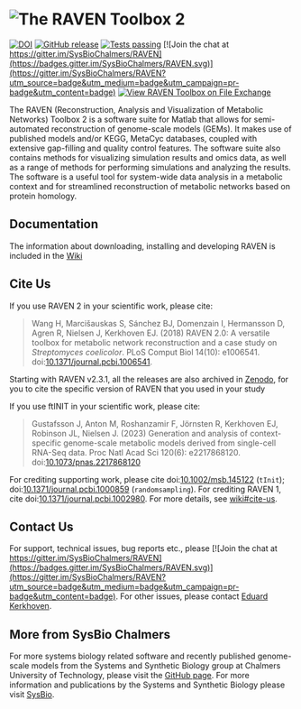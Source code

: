 # ![The RAVEN Toolbox 2](RAVEN2.png)

[![DOI](https://zenodo.org/badge/DOI/10.5281/zenodo.3689518.svg)](https://doi.org/10.5281/zenodo.3689518)
[![GitHub release](https://img.shields.io/github/release/SysBioChalmers/RAVEN/all.svg)](https://GitHub.com/SysBioChalmers/RAVEN/releases/)
[![Tests 
passing](https://github.com/SysBioChalmers/RAVEN/actions/workflows/tests.yml/badge.svg?branch=main)](https://github.com/SysBioChalmers/RAVEN/actions)
[![Join the chat at https://gitter.im/SysBioChalmers/RAVEN](https://badges.gitter.im/SysBioChalmers/RAVEN.svg)](https://gitter.im/SysBioChalmers/RAVEN?utm_source=badge&utm_medium=badge&utm_campaign=pr-badge&utm_content=badge)
[![View RAVEN Toolbox on File Exchange](https://www.mathworks.com/matlabcentral/images/matlab-file-exchange.svg)](https://se.mathworks.com/matlabcentral/fileexchange/112330-raven-toolbox)

The RAVEN (Reconstruction, Analysis and Visualization of Metabolic Networks) Toolbox 2 is a software suite for Matlab that allows for semi-automated reconstruction of genome-scale models (GEMs). It makes use of published models and/or KEGG, MetaCyc databases, coupled with extensive gap-filling and quality control features. The software suite also contains methods for visualizing simulation results and omics data, as well as a range of methods for performing simulations and analyzing the results. The software is a useful tool for system-wide data analysis in a metabolic context and for streamlined reconstruction of metabolic networks based on protein homology.


## Documentation
The information about downloading, installing and developing RAVEN is included in the [Wiki](https://github.com/SysBioChalmers/RAVEN/wiki)


## Cite Us
If you use RAVEN 2 in your scientific work, please cite:
> Wang H, Marcišauskas S, Sánchez BJ, Domenzain I, Hermansson D, Agren R, Nielsen J, Kerkhoven EJ. (2018) RAVEN 2.0: A versatile toolbox for metabolic network reconstruction and a case study on _Streptomyces coelicolor_. PLoS Comput Biol 14(10): e1006541. doi:[10.1371/journal.pcbi.1006541](https://doi.org/10.1371/journal.pcbi.1006541).

Starting with RAVEN v2.3.1, all the releases are also archived in [Zenodo](https://doi.org/10.5281/zenodo.3689518), for you to cite the specific version of RAVEN that you used in your study

If you use ftINIT in your scientific work, please cite:
> Gustafsson J, Anton M, Roshanzamir F, Jörnsten R, Kerkhoven EJ, Robinson JL, Nielsen J. (2023) Generation and analysis of context-specific genome-scale metabolic models derived from single-cell RNA-Seq data. Proc Natl Acad Sci 120(6): e2217868120. doi:[10.1073/pnas.2217868120](https://doi.org/10.1073/pnas.2217868120)

For crediting supporting work, please cite doi:[10.1002/msb.145122](http://msb.embopress.org/content/10/3/721) (`tInit`); doi:[10.1371/journal.pcbi.1000859](http://journals.plos.org/ploscompbiol/article?id=10.1371/journal.pcbi.1000859) (`randomsampling`). For crediting RAVEN 1, cite doi:[10.1371/journal.pcbi.1002980](http://journals.plos.org/ploscompbiol/article?id=10.1371/journal.pcbi.1002980). For more details, see [wiki#cite-us](https://github.com/SysBioChalmers/RAVEN/wiki#cite-us).

## Contact Us
For support, technical issues, bug reports etc., please [![Join the chat at https://gitter.im/SysBioChalmers/RAVEN](https://badges.gitter.im/SysBioChalmers/RAVEN.svg)](https://gitter.im/SysBioChalmers/RAVEN?utm_source=badge&utm_medium=badge&utm_campaign=pr-badge&utm_content=badge). For other issues, please contact [Eduard Kerkhoven](https://www.chalmers.se/en/persons/eduardk/).

## More from SysBio Chalmers
For more systems biology related software and recently published genome-scale models from the Systems and Synthetic Biology group at Chalmers University of Technology, please visit the [GitHub page](https://github.com/SysBioChalmers). For more information and publications by the Systems and Synthetic Biology please visit [SysBio](https://www.sysbio.se/).
